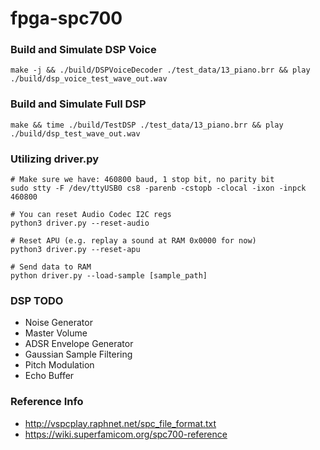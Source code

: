 # fpga-spc700

### Build and Simulate DSP Voice
```
make -j && ./build/DSPVoiceDecoder ./test_data/13_piano.brr && play ./build/dsp_voice_test_wave_out.wav
```

### Build and Simulate Full DSP
```
make && time ./build/TestDSP ./test_data/13_piano.brr && play ./build/dsp_test_wave_out.wav
```

### Utilizing driver.py
```
# Make sure we have: 460800 baud, 1 stop bit, no parity bit
sudo stty -F /dev/ttyUSB0 cs8 -parenb -cstopb -clocal -ixon -inpck 460800

# You can reset Audio Codec I2C regs
python3 driver.py --reset-audio

# Reset APU (e.g. replay a sound at RAM 0x0000 for now)
python3 driver.py --reset-apu

# Send data to RAM
python driver.py --load-sample [sample_path]
```

### DSP TODO
- Noise Generator
- Master Volume
- ADSR Envelope Generator
- Gaussian Sample Filtering
- Pitch Modulation
- Echo Buffer

### Reference Info
- http://vspcplay.raphnet.net/spc_file_format.txt
- https://wiki.superfamicom.org/spc700-reference
